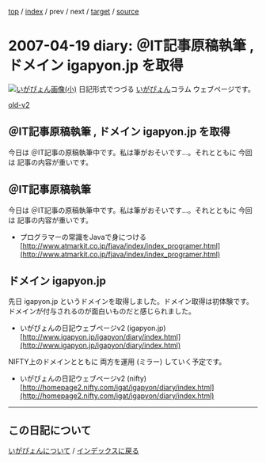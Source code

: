 [top](https://igapyon.github.io/diary/) 
 / [index](https://igapyon.github.io/diary/2007/index.html) 
 / prev 
 / next 
 / [target](https://igapyon.github.io/diary/2007/ig070419.html) 
 / [source](https://github.com/igapyon/diary/blob/gh-pages/2007/ig070419.html.src.md) 

2007-04-19 diary: ＠IT記事原稿執筆 , ドメイン igapyon.jp を取得
=====================================================================================================
[![いがぴょん画像(小)](https://igapyon.github.io/diary/images/iga200306s.jpg "いがぴょん")](https://igapyon.github.io/diary/memo/memoigapyon.html) 日記形式でつづる [いがぴょん](https://igapyon.github.io/diary/memo/memoigapyon.html)コラム ウェブページです。

[old-v2](ig070419-orig.html)

## ＠IT記事原稿執筆 , ドメイン igapyon.jp を取得

今日は ＠IT記事の原稿執筆中です。私は筆がおそいです…。それとともに 今回は 記事の内容が重いです。


## ＠IT記事原稿執筆

今日は ＠IT記事の原稿執筆中です。私は筆がおそいです…。それとともに 今回は 記事の内容が重いです。

* プログラマーの常識をJavaで身につける
  [http://www.atmarkit.co.jp/fjava/index/index_programer.html](http://www.atmarkit.co.jp/fjava/index/index_programer.html)

## ドメイン igapyon.jp

先日 igapyon.jp というドメインを取得しました。ドメイン取得は初体験です。ドメインが付与されるのが面白いものだと感じられました。

* いがぴょんの日記ウェブページv2 (igapyon.jp)
  [http://www.igapyon.jp/igapyon/diary/index.html](http://www.igapyon.jp/igapyon/diary/index.html)

NIFTY上のドメインとともに 両方を運用 (ミラー) していく予定です。

* いがぴょんの日記ウェブページv2 (nifty)
  [http://homepage2.nifty.com/igat/igapyon/diary/index.html](http://homepage2.nifty.com/igat/igapyon/diary/index.html)

----------------------------------------------------------------------------------------------------

## この日記について
[いがぴょんについて](https://igapyon.github.io/diary/memo/memoigapyon.html) / [インデックスに戻る](https://igapyon.github.io/diary/idxall.html)
